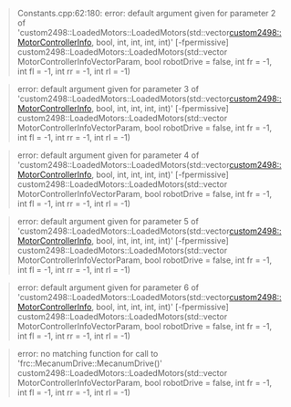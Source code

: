 > Constants.cpp:62:180: error: default argument given for parameter 2 of 'custom2498::LoadedMotors::LoadedMotors(std::vector<custom2498::MotorControllerInfo>, bool, int, int, int, int)' [-fpermissive]
 custom2498::LoadedMotors::LoadedMotors(std::vector<MotorControllerInfo> MotorControllerInfoVectorParam, bool robotDrive = false, int fr = -1, int fl = -1, int rr = -1, int rl = -1)

> error: default argument given for parameter 3 of 'custom2498::LoadedMotors::LoadedMotors(std::vector<custom2498::MotorControllerInfo>, bool, int, int, int, int)' [-fpermissive]
 custom2498::LoadedMotors::LoadedMotors(std::vector<MotorControllerInfo> MotorControllerInfoVectorParam, bool robotDrive = false, int fr = -1, int fl = -1, int rr = -1, int rl = -1)

> error: default argument given for parameter 4 of 'custom2498::LoadedMotors::LoadedMotors(std::vector<custom2498::MotorControllerInfo>, bool, int, int, int, int)' [-fpermissive]
 custom2498::LoadedMotors::LoadedMotors(std::vector<MotorControllerInfo> MotorControllerInfoVectorParam, bool robotDrive = false, int fr = -1, int fl = -1, int rr = -1, int rl = -1)


> error: default argument given for parameter 5 of 'custom2498::LoadedMotors::LoadedMotors(std::vector<custom2498::MotorControllerInfo>, bool, int, int, int, int)' [-fpermissive]
 custom2498::LoadedMotors::LoadedMotors(std::vector<MotorControllerInfo> MotorControllerInfoVectorParam, bool robotDrive = false, int fr = -1, int fl = -1, int rr = -1, int rl = -1)


> error: default argument given for parameter 6 of 'custom2498::LoadedMotors::LoadedMotors(std::vector<custom2498::MotorControllerInfo>, bool, int, int, int, int)' [-fpermissive]
 custom2498::LoadedMotors::LoadedMotors(std::vector<MotorControllerInfo> MotorControllerInfoVectorParam, bool robotDrive = false, int fr = -1, int fl = -1, int rr = -1, int rl = -1)

> error: no matching function for call to 'frc::MecanumDrive::MecanumDrive()'
 custom2498::LoadedMotors::LoadedMotors(std::vector<MotorControllerInfo> MotorControllerInfoVectorParam, bool robotDrive = false, int fr = -1, int fl = -1, int rr = -1, int rl = -1)